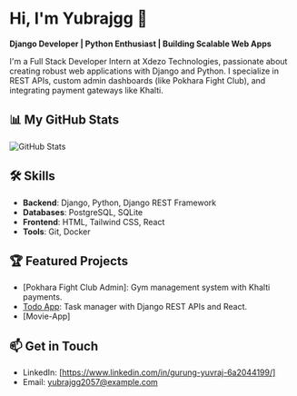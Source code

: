 # Hi, I'm Yubrajgg 👋
**Django Developer | Python Enthusiast | Building Scalable Web Apps**

I'm a Full Stack Developer Intern at Xdezo Technologies, passionate about creating robust web applications with Django and Python. I specialize in REST APIs, custom admin dashboards (like Pokhara Fight Club), and integrating payment gateways like Khalti.

## 📊 My GitHub Stats
![GitHub Stats](https://github-readme-stats.vercel.app/api?username=Yubrajgg&show_icons=true&theme=radical&include_all_commits=true&count_private=true)

## 🛠️ Skills
- **Backend**: Django, Python, Django REST Framework
- **Databases**: PostgreSQL, SQLite
- **Frontend**: HTML, Tailwind CSS, React
- **Tools**: Git, Docker

## 🏆 Featured Projects
- [Pokhara Fight Club Admin]: Gym management system with Khalti payments.
- [Todo App](https://github.com/Yubrajgg/todo-app): Task manager with Django REST APIs and React.
- [Movie-App]

## 📫 Get in Touch
- LinkedIn: [https://www.linkedin.com/in/gurung-yuvraj-6a2044199/]
- Email: yubrajgg2057@example.com
